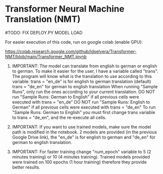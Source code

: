 # Transformer Neural Machine Translation (NMT)

#TODO: FIX DEPLOY.PY MODEL LOAD

For easier execution of this code, run on google colab (enable GPU):

https://colab.research.google.com/github/ldselvera/Transformer-NMT/blob/main/Transformer_NMT.ipynb


1. IMPORTANT: The model can translate from english to german or english to german. 
To make it easier for the user, I have a variable called "trans". 
The program will know what is the translation to use according to this variable:
trans = "en_de" is for english to german translation (default)
trans = "de_en" for german to english translation
When running "Sample Runs", only run the ones according to your current translation. 
DO NOT run "Sample Runs: German to English" if all previous cells were executed with trans = "en_de" 
DO NOT run "Sample Runs: English to German" if all previous cells were executed with trans = "de_en"
To run "Sample Runs: German to English" you must first change trans variable to trans = "de_en", and the re-execute all cells.

2. IMPORTANT: If you want to use trained models, make sure the model path is modified in the notebook.
2 models are provided (in the previous Google Drive link), the "en_de" is for english to german and "de_en" for german to english translation.

3. IMPORTANT: For faster training change "num_epoch" variable to 5 (2 minutes training) or 10 (4 minutes training).
Trained models provided were trained on 100 epochs (1 hour training) therefore they provide better results.

